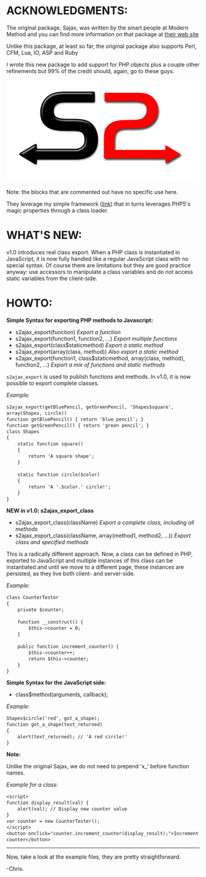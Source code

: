 # ACKNOWLEDGMENTS:

The original package, Sajax, was written by the smart people at Modern Method and you can find more information on that package at [their web site](http://www.modernmethod.com/sajax/)

Unlike this package, at least so far, the original package also supports Perl, CFM, Lua, IO, ASP and Ruby

I wrote this new package to add support for PHP objects plus a couple other refinements but 99% of the credit should, again, go to these guys.

![S2ajax logo](S2ajax2.png)

Note: the blocks that are commented out have no specific use here.

They leverage my simple framework ([link](http://github.com/Fusion/lenses/tree/master)) that in turns leverages PHP5's magic properties through a class loader.

# WHAT'S NEW:

v1.0 introduces real class export. When a PHP class is instantiated in JavaScript, it is now fully handled like a regular JavaScript class with no special syntax.
Of course there are limitations but they are good practice anyway: use accessors to manipulate a class variables and do not access static variables from the client-side. 

# HOWTO:

**Simple Syntax for exporting PHP methods to Javascript:**

* s2ajax_export(function) *Export a function*
* s2ajax_export(function1, function2, ...) *Export multiple functions*
* s2ajax_export(class$staticmethod) *Export a static method*
* s2ajax_export(array(class, method)) *Also export a static method*
* s2ajax_export(function1, class$staticmethod, array(class, method), function2, ...) *Export a mix of functions and static methods*

`s2ajax_export` is used to publish functions and methods. In v1.0, it is now possible to export complete classes.

*Example:*

    s2ajax_export(getBluePencil, getGreenPencil, 'Shapes$square', array(Shapes, circle))
    function getBluePencil() { return 'blue pencil'; }
    function getGreenPencil() { return 'green pencil'; }
    class Shapes
    {
        static function square()
        {
            return 'A square shape';
        }
    
        static function circle($color)
        {
            return 'A '.$color.' circle!';
        }
    }

**NEW in v1.0: s2ajax_export_class**

 * s2ajax_export_class(className) *Export a complete class, including all methods*
 * s2ajax_export_class(className, array(method1, method2, ...)) *Export class and specified methods*

This is a radically different approach. Now, a class can be defined in PHP, exported to JavaScript and multiple instances of this class can be instantiated and until we move to a different page, these instances are persisted, as they live both client- and server-side.

*Example:*

    class CounterTester
    {
    	private $counter;
    
    	function __construct() {
    		$this->counter = 0;
    	}
    
    	public function increment_counter() {
    		$this->counter++;
    		return $this->counter;
    	}
    }

**Simple Syntax for the JavaScript side:**

* class$method(arguments, callback);

*Example:*

    Shapes$circle('red', got_a_shape);
    function got_a_shape(text_returned)
    {
        alert(text_returned); // 'A red circle!'
    }

**Note:**

Unlike the original Sajax, we do not need to prepend 'x_' before function names.

*Example for a class:*

    <script>
    function display_result(val) {
    	alert(val); // Display new counter value
    }
    var counter = new CounterTester();
    </script>
    <button onclick="counter.increment_counter(display_result);">Increment counter</button>

---

Now, take a look at the example files, they are pretty straightforward.

-Chris.

